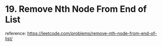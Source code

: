 # 19. Remove Nth Node From End of List

reference: https://leetcode.com/problems/remove-nth-node-from-end-of-list/
